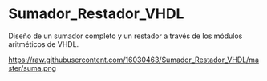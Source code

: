 # Sumador_Restador_VHDL
Diseño de un sumador completo y un restador a través de los módulos aritméticos de VHDL.


https://raw.githubusercontent.com/16030463/Sumador_Restador_VHDL/master/suma.png
